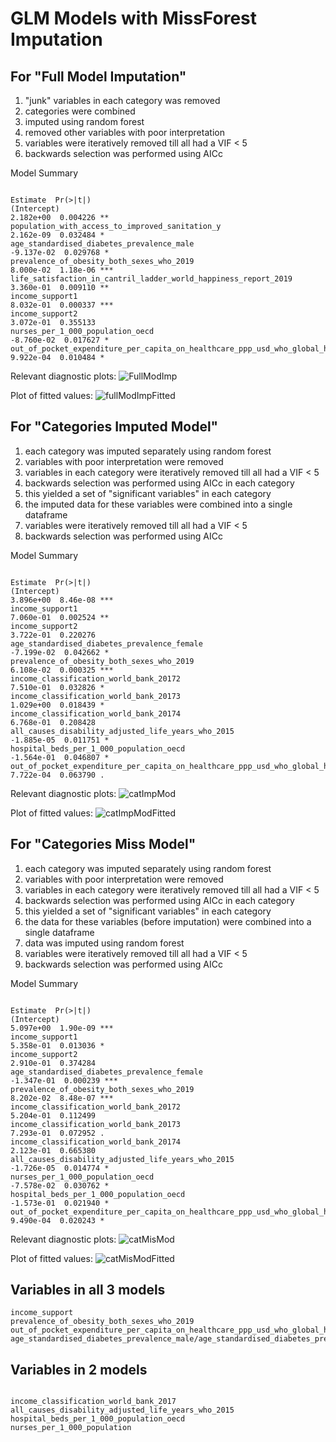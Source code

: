 
# GLM Models with MissForest Imputation
## For "Full Model Imputation"

1. "junk" variables in each category was removed
2. categories were combined
3. imputed using random forest
4. removed other variables with poor interpretation
4. variables were iteratively removed till all had a VIF < 5
5. backwards selection was performed using AICc

Model Summary
```
                                                                                           Estimate  Pr(>|t|)    
(Intercept)                                                                               2.182e+00  0.004226 ** 
population_with_access_to_improved_sanitation_y                                           2.162e-09  0.032484 *  
age_standardised_diabetes_prevalence_male                                                -9.137e-02  0.029768 *  
prevalence_of_obesity_both_sexes_who_2019                                                 8.000e-02  1.18e-06 ***
life_satisfaction_in_cantril_ladder_world_happiness_report_2019                           3.360e-01  0.009110 ** 
income_support1                                                                           8.032e-01  0.000337 ***
income_support2                                                                           3.072e-01  0.355133    
nurses_per_1_000_population_oecd                                                         -8.760e-02  0.017627 *  
out_of_pocket_expenditure_per_capita_on_healthcare_ppp_usd_who_global_health_expenditure  9.922e-04  0.010484 *  
```

Relevant diagnostic plots:
![FullModImp](FullModImp.png)

Plot of fitted values:
![fullModImpFitted](fullModImpFitted.png)

## For "Categories Imputed Model"
1. each category was imputed separately using random forest
2. variables with poor interpretation were removed
3. variables in each category were iteratively removed till all had a VIF < 5
4. backwards selection was performed using AICc in each category
5. this yielded a set of "significant variables" in each category
6. the imputed data for these variables were combined into a single dataframe
7. variables were iteratively removed till all had a VIF < 5
8. backwards selection was performed using AICc

Model Summary
```
                                                                                           Estimate  Pr(>|t|)    
(Intercept)                                                                               3.896e+00  8.46e-08 ***
income_support1                                                                           7.060e-01  0.002524 ** 
income_support2                                                                           3.722e-01  0.220276    
age_standardised_diabetes_prevalence_female                                              -7.199e-02  0.042662 *  
prevalence_of_obesity_both_sexes_who_2019                                                 6.108e-02  0.000325 ***
income_classification_world_bank_20172                                                    7.510e-01  0.032826 *  
income_classification_world_bank_20173                                                    1.029e+00  0.018439 *  
income_classification_world_bank_20174                                                    6.768e-01  0.208428    
all_causes_disability_adjusted_life_years_who_2015                                       -1.885e-05  0.011751 *  
hospital_beds_per_1_000_population_oecd                                                  -1.564e-01  0.046807 *  
out_of_pocket_expenditure_per_capita_on_healthcare_ppp_usd_who_global_health_expenditure  7.722e-04  0.063790 .  
```

Relevant diagnostic plots:
![catImpMod](catImpMod.png)

Plot of fitted values:
![catImpModFitted](catImpModFitted.png)

## For "Categories Miss Model"
1. each category was imputed separately using random forest
2. variables with poor interpretation were removed
3. variables in each category were iteratively removed till all had a VIF < 5
4. backwards selection was performed using AICc in each category
5. this yielded a set of "significant variables" in each category
6. the data for these variables (before imputation) were combined into a single dataframe
7. data was imputed using random forest
8. variables were iteratively removed till all had a VIF < 5
9. backwards selection was performed using AICc

Model Summary
```
                                                                                           Estimate  Pr(>|t|)    
(Intercept)                                                                               5.097e+00  1.90e-09 ***
income_support1                                                                           5.358e-01  0.013036 *  
income_support2                                                                           2.910e-01  0.374284    
age_standardised_diabetes_prevalence_female                                              -1.347e-01  0.000239 ***
prevalence_of_obesity_both_sexes_who_2019                                                 8.202e-02  8.48e-07 ***
income_classification_world_bank_20172                                                    5.204e-01  0.112499    
income_classification_world_bank_20173                                                    7.293e-01  0.072952 .  
income_classification_world_bank_20174                                                    2.123e-01  0.665380    
all_causes_disability_adjusted_life_years_who_2015                                       -1.726e-05  0.014774 *  
nurses_per_1_000_population_oecd                                                         -7.578e-02  0.030762 *  
hospital_beds_per_1_000_population_oecd                                                  -1.573e-01  0.021940 *  
out_of_pocket_expenditure_per_capita_on_healthcare_ppp_usd_who_global_health_expenditure  9.490e-04  0.020243 * 
```

Relevant diagnostic plots:
![catMisMod](catMisMod.png)

Plot of fitted values:
![catMisModFitted](catMisModFitted.png)

## Variables in all 3 models
```
income_support
prevalence_of_obesity_both_sexes_who_2019
out_of_pocket_expenditure_per_capita_on_healthcare_ppp_usd_who_global_health_expenditure
age_standardised_diabetes_prevalence_male/age_standardised_diabetes_prevalence_female

```

## Variables in 2 models
```

income_classification_world_bank_2017
all_causes_disability_adjusted_life_years_who_2015
hospital_beds_per_1_000_population_oecd
nurses_per_1_000_population
```